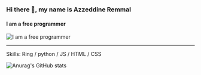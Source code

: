 
### Hi there 👋, my name is Azzeddine Remmal
#### I am a free programmer
![I am a free programmer](https://pbs.twimg.com/profile_banners/2312748761/1593253218/1500x500)

**************************


Skills: Ring / python / JS / HTML / CSS

![Anurag's GitHub stats](https://github-readme-stats.vercel.app/api?username=azzeddine2017&show_icons=true&theme=radical)

